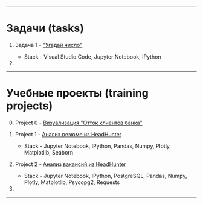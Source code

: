 
---

# Задачи (tasks)

1. Задача 1 - ["Угадай число"]()
  
    * Stack - Visual Studio Code, Jupyter Notebook, IPython

2. 

    

---

# Учебные проекты (training projects)

  0. Project 0 - [Визуализация "Отток клиентов банка" ]()
            
  1. Project 1 - [Анализ резюме из HeadHunter]()
     
     * Stack - Jupyter Notebook, IPython, Pandas, Numpy, Plotly, Matplotlib, Seaborn
  
  2. Project 2 - [Анализ вакансий из HeadHunter]()

     * Stack - Jupyter Notebook, IPython, PostgreSQL, Pandas, Numpy, Plotly, Matplotlib, Psycopg2, Requests
    
  3.
---
